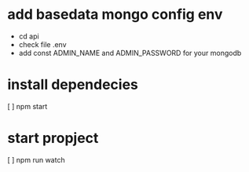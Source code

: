 # add basedata mongo config env
- cd api
- check file .env
- add const ADMIN_NAME and ADMIN_PASSWORD for your mongodb

# install dependecies
[ ] npm start

# start propject
[ ] npm run watch